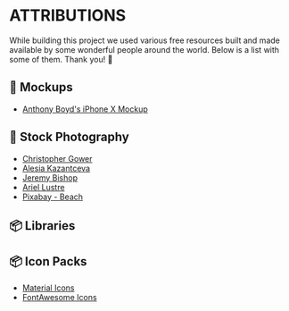 # ATTRIBUTIONS

While building this project we used various free resources built and made
available by some wonderful people around the world. Below is a list with
some of them. Thank you! 🙇

## 📱 Mockups
* [Anthony Boyd's iPhone X Mockup](https://www.anthonyboyd.graphics)

## 📸 Stock Photography
* [Christopher Gower](https://unsplash.com/photos/vjMgqUkS8q8)
* [Alesia Kazantceva](https://unsplash.com/photos/XLm6-fPwK5Q)
* [Jeremy Bishop](https://unsplash.com/photos/_CFv3bntQlQ)
* [Ariel Lustre](https://unsplash.com/photos/DcwF1bhq4CY)
* [Pixabay - Beach](https://pixabay.com/en/sea-ocean-water-waves-nature-2559826/)

## 📦 Libraries

## 📦 Icon Packs
* [Material Icons](http://material.io/icons)
* [FontAwesome Icons](http://fontawesome.io)
